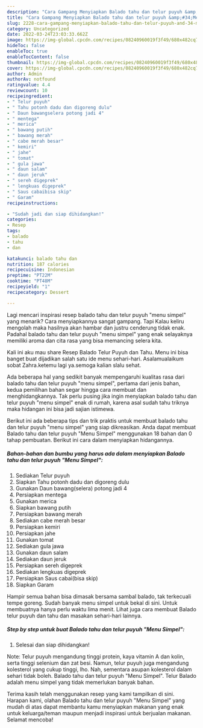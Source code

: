 ```yaml
---
description: "Cara Gampang Menyiapkan Balado tahu dan telur puyuh &amp;#34;Menu Simpel&amp;#34; yang Bikin Ngiler, Buat Buka Puasa Bikin Ngiler"
title: "Cara Gampang Menyiapkan Balado tahu dan telur puyuh &amp;#34;Menu Simpel&amp;#34; yang Bikin Ngiler, Buat Buka Puasa Bikin Ngiler"
slug: 2228-cara-gampang-menyiapkan-balado-tahu-dan-telur-puyuh-and-34-menu-simpel-and-34-yang-bikin-ngiler-buat-buka-puasa-bikin-ngiler
category: Uncategorized
date: 2022-03-24T23:03:33.662Z
image: https://img-global.cpcdn.com/recipes/08240960019f3f49/680x482cq70/balado-tahu-dan-telur-puyuh-menu-simpel-foto-resep-utama.jpg
hideToc: false
enableToc: true
enableTocContent: false
thumbnail: https://img-global.cpcdn.com/recipes/08240960019f3f49/680x482cq70/balado-tahu-dan-telur-puyuh-menu-simpel-foto-resep-utama.jpg
cover: https://img-global.cpcdn.com/recipes/08240960019f3f49/680x482cq70/balado-tahu-dan-telur-puyuh-menu-simpel-foto-resep-utama.jpg
author: Admin
authorAv: notfound
ratingvalue: 4.4
reviewcount: 10
recipeingredient:
- " Telur puyuh"
- " Tahu potonh dadu dan digoreng dulu"
- " Daun bawangselera potong jadi 4"
- " mentega"
- " merica"
- " bawang putih"
- " bawang merah"
- " cabe merah besar"
- " kemiri"
- " jahe"
- " tomat"
- " gula jawa"
- " daun salam"
- " daun jeruk"
- " sereh digeprek"
- " lengkuas digeprek"
- " Saus cabaibisa skip"
- " Garam"
recipeinstructions:

- "Sudah jadi dan siap dihidangkan!"
categories:
- Resep
tags:
- balado
- tahu
- dan

katakunci: balado tahu dan 
nutrition: 187 calories
recipecuisine: Indonesian
preptime: "PT22M"
cooktime: "PT48M"
recipeyield: "1"
recipecategory: Dessert

---
```



Lagi mencari inspirasi resep balado tahu dan telur puyuh &#34;menu simpel&#34; yang menarik? Cara menyiapkannya sangat gampang. Tapi Kalau keliru mengolah maka hasilnya akan hambar dan justru cenderung tidak enak. Padahal balado tahu dan telur puyuh &#34;menu simpel&#34; yang enak selayaknya memiliki aroma dan cita rasa yang bisa memancing selera kita.


Kali ini aku mau share Resep Balado Telur Puyuh dan Tahu. Menu ini bisa banget buat dijadikan salah satu ide menu sehari-hari. Asalamualaikum sobat Zahra.ketemu lagi ya.semoga kalian slalu sehat.

Ada beberapa hal yang sedikit banyak mempengaruhi kualitas rasa dari balado tahu dan telur puyuh &#34;menu simpel&#34;, pertama dari jenis bahan, kedua pemilihan bahan segar hingga cara membuat dan menghidangkannya. Tak perlu pusing jika ingin menyiapkan balado tahu dan telur puyuh &#34;menu simpel&#34; enak di rumah, karena asal sudah tahu triknya maka hidangan ini bisa jadi sajian istimewa.


Berikut ini ada beberapa tips dan trik praktis untuk membuat balado tahu dan telur puyuh &#34;menu simpel&#34; yang siap dikreasikan. Anda dapat membuat Balado tahu dan telur puyuh &#34;Menu Simpel&#34; menggunakan 18 bahan dan 0 tahap pembuatan. Berikut ini cara dalam menyiapkan hidangannya.

<!--inarticleads1-->

##### Bahan-bahan dan bumbu yang harus ada dalam menyiapkan Balado tahu dan telur puyuh &#34;Menu Simpel&#34;:

1. Sediakan  Telur puyuh
1. Siapkan  Tahu potonh dadu dan digoreng dulu
1. Gunakan  Daun bawang(selera) potong jadi 4
1. Persiapkan  mentega
1. Gunakan  merica
1. Siapkan  bawang putih
1. Persiapkan  bawang merah
1. Sediakan  cabe merah besar
1. Persiapkan  kemiri
1. Persiapkan  jahe
1. Gunakan  tomat
1. Sediakan  gula jawa
1. Gunakan  daun salam
1. Sediakan  daun jeruk
1. Persiapkan  sereh digeprek
1. Sediakan  lengkuas digeprek
1. Persiapkan  Saus cabai(bisa skip)
1. Siapkan  Garam


Hampir semua bahan bisa dimasak bersama sambal balado, tak terkecuali tempe goreng. Sudah banyak menu simpel untuk bekal di sini. Untuk membuatnya hanya perlu waktu lima menit. Lihat juga cara membuat Balado telur puyuh dan tahu dan masakan sehari-hari lainnya. 

<!--inarticleads2-->

##### Step by step untuk buat Balado tahu dan telur puyuh &#34;Menu Simpel&#34;:


1. Selesai dan siap dihidangkan!

Note: Telur puyuh mengandung tinggi protein, kaya vitamin A dan kolin, serta tinggi selenium dan zat besi. Namun, telur puyuh juga mengandung kolesterol yang cukup tinggi, lho. Nah, sementara asupan kolesterol dalam sehari tidak boleh. Balado tahu dan telur puyuh &#34;Menu Simpel&#34;. Telur Balado adalah menu simpel yang tidak memerlukan banyak bahan. 

Terima kasih telah menggunakan resep yang kami tampilkan di sini. Harapan kami, olahan Balado tahu dan telur puyuh &#34;Menu Simpel&#34; yang mudah di atas dapat membantu kamu menyiapkan makanan yang enak untuk keluarga/teman maupun menjadi inspirasi untuk berjualan makanan. Selamat mencoba!
